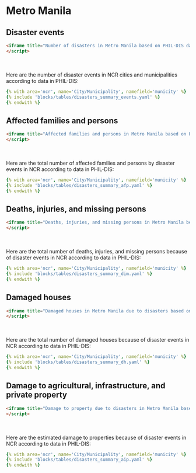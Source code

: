 # Metro Manila 

## Disaster events

```html markup
<iframe title="Number of disasters in Metro Manila based on PHIL-DIS data" aria-label="Map" id="datawrapper-chart-iI8Ir" src="https://datawrapper.dwcdn.net/iI8Ir/2/" scrolling="no" frameborder="0" style="width: 0; min-width: 100% !important; border: none;" height="776"></iframe><script type="text/javascript">!function(){"use strict";window.addEventListener("message",(function(e){if(void 0!==e.data["datawrapper-height"]){var t=document.querySelectorAll("iframe");for(var a in e.data["datawrapper-height"])for(var r=0;r<t.length;r++){if(t[r].contentWindow===e.source)t[r].style.height=e.data["datawrapper-height"][a]+"px"}}}))}();
</script>
```

<br><br>
Here are the number of disaster events in NCR cities and municipalities according to data in PHIL-DIS:

```yaml table
{% with area='ncr', name='City/Municipality', namefield='municity' %}
{% include 'blocks/tables/disasters_summary_events.yaml' %}
{% endwith %}

```

## Affected families and persons

```html markup
<iframe title="Affected families and persons in Metro Manila based on PHIL-DIS data" aria-label="Map" id="datawrapper-chart-FYh3h" src="https://datawrapper.dwcdn.net/FYh3h/1/" scrolling="no" frameborder="0" style="width: 0; min-width: 100% !important; border: none;" height="776"></iframe><script type="text/javascript">!function(){"use strict";window.addEventListener("message",(function(e){if(void 0!==e.data["datawrapper-height"]){var t=document.querySelectorAll("iframe");for(var a in e.data["datawrapper-height"])for(var r=0;r<t.length;r++){if(t[r].contentWindow===e.source)t[r].style.height=e.data["datawrapper-height"][a]+"px"}}}))}();
</script>
```

<br><br>
Here are the total number of affected families and persons by disaster events in NCR according to data in PHIL-DIS:

```yaml table
{% with area='ncr', name='City/Municipality', namefield='municity' %}
{% include 'blocks/tables/disasters_summary_afp.yaml' %}
{% endwith %}

```

## Deaths, injuries, and missing persons

```html markup
<iframe title="Deaths, injuries, and missing persons in Metro Manila because of disasters based on PHIL-DIS data" aria-label="Map" id="datawrapper-chart-w864w" src="https://datawrapper.dwcdn.net/w864w/1/" scrolling="no" frameborder="0" style="width: 0; min-width: 100% !important; border: none;" height="776"></iframe><script type="text/javascript">!function(){"use strict";window.addEventListener("message",(function(e){if(void 0!==e.data["datawrapper-height"]){var t=document.querySelectorAll("iframe");for(var a in e.data["datawrapper-height"])for(var r=0;r<t.length;r++){if(t[r].contentWindow===e.source)t[r].style.height=e.data["datawrapper-height"][a]+"px"}}}))}();
</script>
```

<br><br>
Here are the total number of deaths, injuries, and missing persons because of disaster events in NCR according to data in PHIL-DIS:

```yaml table
{% with area='ncr', name='City/Municipality', namefield='municity' %}
{% include 'blocks/tables/disasters_summary_dim.yaml' %}
{% endwith %}

```

## Damaged houses

```html markup
<iframe title="Damaged houses in Metro Manila due to disasters based on PHIL-DIS data" aria-label="Map" id="datawrapper-chart-A2o0u" src="https://datawrapper.dwcdn.net/A2o0u/1/" scrolling="no" frameborder="0" style="width: 0; min-width: 100% !important; border: none;" height="776"></iframe><script type="text/javascript">!function(){"use strict";window.addEventListener("message",(function(e){if(void 0!==e.data["datawrapper-height"]){var t=document.querySelectorAll("iframe");for(var a in e.data["datawrapper-height"])for(var r=0;r<t.length;r++){if(t[r].contentWindow===e.source)t[r].style.height=e.data["datawrapper-height"][a]+"px"}}}))}();
</script>
```
<br><br>
Here are the total number of damaged houses because of disaster events in NCR according to data in PHIL-DIS:

```yaml table
{% with area='ncr', name='City/Municipality', namefield='municity' %}
{% include 'blocks/tables/disasters_summary_dh.yaml' %}
{% endwith %}

```

## Damage to agricultural, infrastructure, and private property

```html markup
<iframe title="Damage to property due to disasters in Metro Manila based on PHIL-DIS data" aria-label="Map" id="datawrapper-chart-HQ5TH" src="https://datawrapper.dwcdn.net/HQ5TH/1/" scrolling="no" frameborder="0" style="width: 0; min-width: 100% !important; border: none;" height="776"></iframe><script type="text/javascript">!function(){"use strict";window.addEventListener("message",(function(e){if(void 0!==e.data["datawrapper-height"]){var t=document.querySelectorAll("iframe");for(var a in e.data["datawrapper-height"])for(var r=0;r<t.length;r++){if(t[r].contentWindow===e.source)t[r].style.height=e.data["datawrapper-height"][a]+"px"}}}))}();
</script>
```

<br><br>
Here are the estimated damage to properties because of disaster events in NCR according to data in PHIL-DIS:

```yaml table
{% with area='ncr', name='City/Municipality', namefield='municity' %}
{% include 'blocks/tables/disasters_summary_aip.yaml' %}
{% endwith %}

```